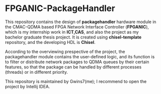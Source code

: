 FPGANIC-PackageHandler
=======================

This repository contains the design of **packagehandler** hardware module in the CMAC-QDMA based FPGA Network Interface Controller (**FPGANIC**), which is my internship work in **ICT,CAS**, and also the project as my bachelor graduate thesis project. It is created using **chisel-template** repository, and the developing HDL is **Chisel**.

According to the overviewing prespective of the project, the packagehandler module contains the user-defined logic, and its function is to filter or distribute network packages to QDMA queues by their certain features, so that the package can be handled by different processes (threads) or in different priority. 

This repository is maintained by Gwins7(me); I recommend to open the project by Intellij IDEA.

